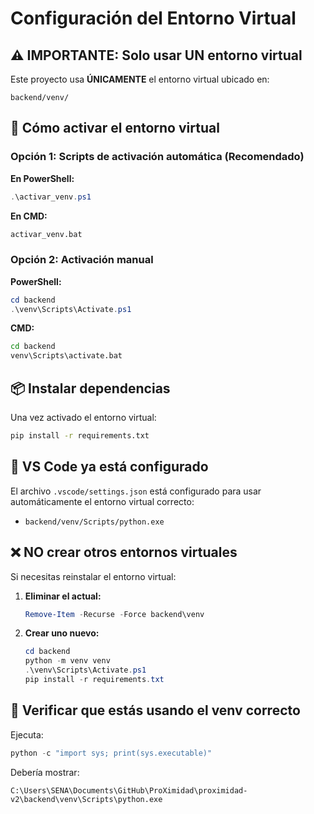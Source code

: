 # Configuración del Entorno Virtual

## ⚠️ IMPORTANTE: Solo usar UN entorno virtual

Este proyecto usa **ÚNICAMENTE** el entorno virtual ubicado en:
```
backend/venv/
```

## 🚀 Cómo activar el entorno virtual

### Opción 1: Scripts de activación automática (Recomendado)

**En PowerShell:**
```powershell
.\activar_venv.ps1
```

**En CMD:**
```cmd
activar_venv.bat
```

### Opción 2: Activación manual

**PowerShell:**
```powershell
cd backend
.\venv\Scripts\Activate.ps1
```

**CMD:**
```cmd
cd backend
venv\Scripts\activate.bat
```

## 📦 Instalar dependencias

Una vez activado el entorno virtual:
```bash
pip install -r requirements.txt
```

## 🔧 VS Code ya está configurado

El archivo `.vscode/settings.json` está configurado para usar automáticamente el entorno virtual correcto:
- `backend/venv/Scripts/python.exe`

## ❌ NO crear otros entornos virtuales

Si necesitas reinstalar el entorno virtual:

1. **Eliminar el actual:**
   ```powershell
   Remove-Item -Recurse -Force backend\venv
   ```

2. **Crear uno nuevo:**
   ```powershell
   cd backend
   python -m venv venv
   .\venv\Scripts\Activate.ps1
   pip install -r requirements.txt
   ```

## 🎯 Verificar que estás usando el venv correcto

Ejecuta:
```powershell
python -c "import sys; print(sys.executable)"
```

Debería mostrar:
```
C:\Users\SENA\Documents\GitHub\ProXimidad\proximidad-v2\backend\venv\Scripts\python.exe
```
